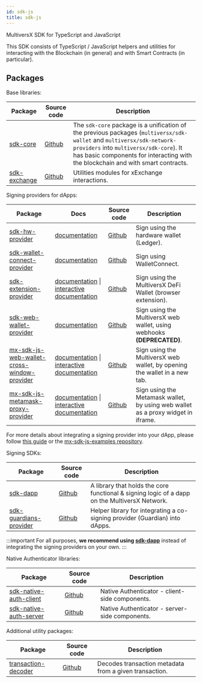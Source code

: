 ```yaml
---
id: sdk-js
title: sdk-js
---
```


[comment]: # (mx-abstract)

MultiversX SDK for TypeScript and JavaScript

This SDK consists of TypeScript / JavaScript helpers and utilities for interacting with the Blockchain (in general) and with Smart Contracts (in particular).

[comment]: # (mx-context-auto)

## Packages

Base libraries:

| Package                                                                                  | Source code                                                         | Description                                                                    |
|------------------------------------------------------------------------------------------|---------------------------------------------------------------------|--------------------------------------------------------------------------------|
| [sdk-core](https://www.npmjs.com/package/@multiversx/sdk-core)                           | [Github](https://github.com/multiversx/mx-sdk-js-core)              | The `sdk-core` package is a unification of the previous packages (`multiversx/sdk-wallet` and `multiversx/sdk-network-providers` into `multiversx/sdk-core`). It has basic components for interacting with the blockchain and with smart contracts. |
| [sdk-exchange](https://www.npmjs.com/package/@multiversx/sdk-exchange)                   | [Github](https://github.com/multiversx/mx-sdk-js-exchange)          | Utilities modules for xExchange interactions.                                  |

Signing providers for dApps:

| Package                                                                                                                              | Docs                                                                                                                                                                                                                | Source code                                                                            | Description                                                                                              |
|--------------------------------------------------------------------------------------------------------------------------------------|---------------------------------------------------------------------------------------------------------------------------------------------------------------------------------------------------------------------|----------------------------------------------------------------------------------------|----------------------------------------------------------------------------------------------------------|
| [sdk-hw-provider](https://www.npmjs.com/package/@multiversx/sdk-hw-provider)                                                         | [documentation](/sdk-and-tools/sdk-js/sdk-js-signing-providers#the-hardware-wallet-provider)                                                                                                                        | [Github](https://github.com/multiversx/mx-sdk-js-hw-provider)                          | Sign using the hardware wallet (Ledger).                                                                 |
| [sdk-wallet-connect-provider](https://www.npmjs.com/package/@multiversx/sdk-wallet-connect-provider)                                 | [documentation](/sdk-and-tools/sdk-js/sdk-js-signing-providers#the-walletconnect-provider)                                                                                                                          | [Github](https://github.com/multiversx/mx-sdk-js-wallet-connect-provider)              | Sign using WalletConnect.                                                                                |
| [sdk-extension-provider](https://www.npmjs.com/package/@multiversx/sdk-extension-provider)                                           | [documentation](/sdk-and-tools/sdk-js/sdk-js-signing-providers#the-browser-extension-provider) \| [interactive documentation](https://interactive-tutorials.multiversx.com/dashboard/extension-provider)            | [Github](https://github.com/multiversx/mx-sdk-js-extension-provider)                   | Sign using the MultiversX DeFi Wallet (browser extension).                                               |
| [sdk-web-wallet-provider](https://www.npmjs.com/package/@multiversx/sdk-web-wallet-provider)                                         | [documentation](/sdk-and-tools/sdk-js/sdk-js-signing-providers#the-web-wallet-provider)                                                                                                                             | [Github](https://github.com/multiversx/mx-sdk-js-web-wallet-provider)                  | Sign using the MultiversX web wallet, using webhooks **(DEPRECATED)**.                                   |
| [mx-sdk-js-web-wallet-cross-window-provider](https://www.npmjs.com/package/@multiversx/sdk-web-wallet-cross-window-provider)         | [documentation](/sdk-and-tools/sdk-js/sdk-js-signing-providers#the-web-wallet-cross-window-provider) \| [interactive documentation](https://interactive-tutorials.multiversx.com/dashboard/cross-window-provider)   | [Github](https://github.com/multiversx/mx-sdk-js-web-wallet-cross-window-provider)     | Sign using the MultiversX web wallet, by opening the wallet in a new tab.                                |
| [mx-sdk-js-metamask-proxy-provider](https://www.npmjs.com/package/@multiversx/sdk-metamask-proxy-provider)                           | [documentation](/sdk-and-tools/sdk-js/sdk-js-signing-providers#the-metamask-proxy-provider) \| [interactive documentation](https://interactive-tutorials.multiversx.com/dashboard/iframe-provider)                  | [Github](https://github.com/multiversx/mx-sdk-js-metamask-proxy-provider)              | Sign using the Metamask wallet, by using web wallet as a proxy widget in iframe.                         |

For more details about integrating a signing provider into your dApp, please follow [this guide](/sdk-and-tools/sdk-js/sdk-js-signing-providers) or the [mx-sdk-js-examples repository](https://github.com/multiversx/mx-sdk-js-examples).

Signing SDKs:

| Package                                                                                          | Source code                                                               | Description                                                                                   |
|--------------------------------------------------------------------------------------------------|---------------------------------------------------------------------------|-----------------------------------------------------------------------------------------------|
| [sdk-dapp](https://www.npmjs.com/package/@multiversx/sdk-dapp)                                   | [Github](https://github.com/multiversx/mx-sdk-dapp)                       | A library that holds the core functional & signing logic of a dapp on the MultiversX Network. |
| [sdk-guardians-provider](https://www.npmjs.com/package/@multiversx/sdk-guardians-provider)       | [Github](https://github.com/multiversx/mx-sdk-js-guardians-provider)      | Helper library for integrating a co-signing provider (Guardian) into dApps.                   |


:::important
For all purposes, **we recommend using [sdk-dapp](/sdk-and-tools/sdk-dapp)** instead of integrating the signing providers on your own.
:::

Native Authenticator libraries:

| Package                                                                                  | Source code                                                           | Description                                            |
|-------------------------------------------------------------------------------------------|----------------------------------------------------------------------|--------------------------------------------------------|
| [sdk-native-auth-client](https://www.npmjs.com/package/@multiversx/sdk-native-auth-client) | [Github](https://github.com/multiversx/mx-sdk-js-native-auth-client) | Native Authenticator - client-side components.         |
| [sdk-native-auth-server](https://www.npmjs.com/package/@multiversx/sdk-native-auth-server) | [Github](https://github.com/multiversx/mx-sdk-js-native-auth-server) | Native Authenticator - server-side components.         |

Additional utility packages:

| Package                                                                                  | Source code                                                        | Description                                            |
|------------------------------------------------------------------------------------------|--------------------------------------------------------------------|--------------------------------------------------------|
| [transaction-decoder](https://www.npmjs.com/package/@multiversx/sdk-transaction-decoder) | [Github](https://github.com/multiversx/mx-sdk-transaction-decoder) | Decodes transaction metadata from a given transaction. |
